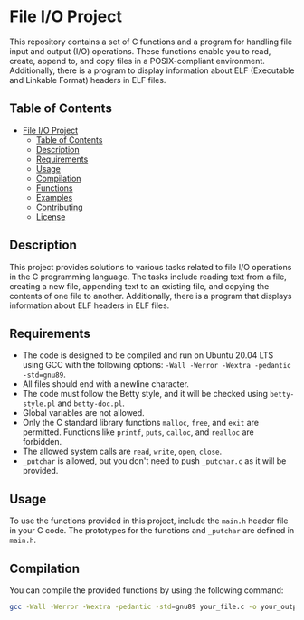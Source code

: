 # File I/O Project

This repository contains a set of C functions and a program for handling file input and output (I/O) operations. These functions enable you to read, create, append to, and copy files in a POSIX-compliant environment. Additionally, there is a program to display information about ELF (Executable and Linkable Format) headers in ELF files.

## Table of Contents

- [File I/O Project](#file-io-project)
  - [Table of Contents](#table-of-contents)
  - [Description](#description)
  - [Requirements](#requirements)
  - [Usage](#usage)
  - [Compilation](#compilation)
  - [Functions](#functions)
  - [Examples](#examples)
  - [Contributing](#contributing)
  - [License](#license)

## Description

This project provides solutions to various tasks related to file I/O operations in the C programming language. The tasks include reading text from a file, creating a new file, appending text to an existing file, and copying the contents of one file to another. Additionally, there is a program that displays information about ELF headers in ELF files.

## Requirements

- The code is designed to be compiled and run on Ubuntu 20.04 LTS using GCC with the following options: `-Wall -Werror -Wextra -pedantic -std=gnu89`.
- All files should end with a newline character.
- The code must follow the Betty style, and it will be checked using `betty-style.pl` and `betty-doc.pl`.
- Global variables are not allowed.
- Only the C standard library functions `malloc`, `free`, and `exit` are permitted. Functions like `printf`, `puts`, `calloc`, and `realloc` are forbidden.
- The allowed system calls are `read`, `write`, `open`, `close`.
- `_putchar` is allowed, but you don't need to push `_putchar.c` as it will be provided.

## Usage

To use the functions provided in this project, include the `main.h` header file in your C code. The prototypes for the functions and `_putchar` are defined in `main.h`.

## Compilation

You can compile the provided functions by using the following command:

```bash
gcc -Wall -Werror -Wextra -pedantic -std=gnu89 your_file.c -o your_output

